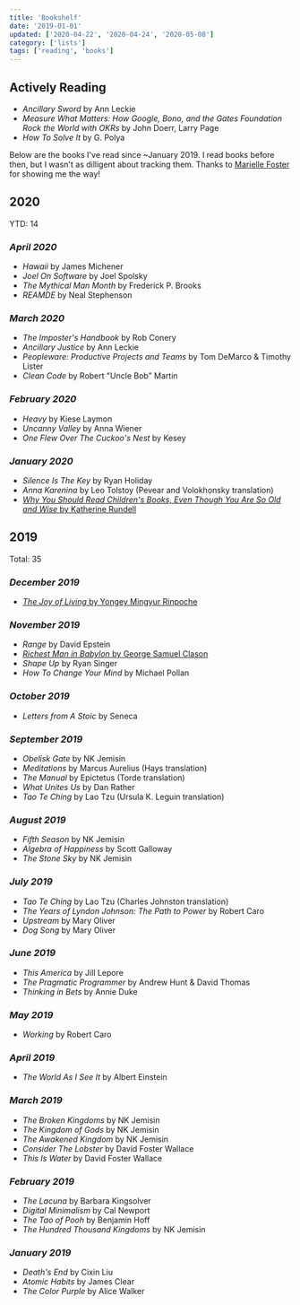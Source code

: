 ```yaml
---
title: 'Bookshelf'
date: '2019-01-01'
updated: ['2020-04-22', '2020-04-24', '2020-05-08']
category: ['lists']
tags: ['reading', 'books']
---
```


## Actively Reading

-   _Ancillary Sword_ by Ann Leckie
-   _Measure What Matters: How Google, Bono, and the Gates Foundation Rock the World with OKRs_ by John Doerr, Larry Page
-   _How To Solve It_ by G. Polya

Below are the books I've read since ~January 2019. I read books before then, but I wasn't as dilligent about tracking them. Thanks to [Marielle Foster](https://github.com/mariellefoster/marf-books) for showing me the way!

## 2020

YTD: 14

### _April 2020_

-   _Hawaii_ by James Michener
-   _Joel On Software_ by Joel Spolsky
-   _The Mythical Man Month_ by Frederick P. Brooks
-   _REAMDE_ by Neal Stephenson

### _March 2020_

-   _The Imposter's Handbook_ by Rob Conery
-   _Ancillary Justice_ by Ann Leckie
-   _Peopleware: Productive Projects and Teams_ by Tom DeMarco & Timothy Lister
-   _Clean Code_ by Robert "Uncle Bob" Martin

### _February 2020_

-   _Heavy_ by Kiese Laymon
-   _Uncanny Valley_ by Anna Wiener
-   _One Flew Over The Cuckoo's Nest_ by Kesey

### _January 2020_

-   _Silence Is The Key_ by Ryan Holiday
-   _Anna Karenina_ by Leo Tolstoy (Pevear and Volokhonsky translation)
-   [_Why You Should Read Children's Books, Even Though You Are So Old and Wise_ by Katherine Rundell](../../../books/why-you-should-read-childrens-books)

## 2019

Total: 35

### _December 2019_

-   [_The Joy of Living_ by Yongey Mingyur Rinpoche](../../../books/joy-of-living)

### _November 2019_

-   _Range_ by David Epstein
-   [_Richest Man in Babylon_ by George Samuel Clason](../../../books/richest-man-in-babylon)
-   _Shape Up_ by Ryan Singer
-   _How To Change Your Mind_ by Michael Pollan

### _October 2019_

-   _Letters from A Stoic_ by Seneca

### _September 2019_

-   _Obelisk Gate_ by NK Jemisin
-   _Meditations_ by Marcus Aurelius (Hays translation)
-   _The Manual_ by Epictetus (Torde translation)
-   _What Unites Us_ by Dan Rather
-   _Tao Te Ching_ by Lao Tzu (Ursula K. Leguin translation)

### _August 2019_

-   _Fifth Season_ by NK Jemisin
-   _Algebra of Happiness_ by Scott Galloway
-   _The Stone Sky_ by NK Jemisin

### _July 2019_

-   _Tao Te Ching_ by Lao Tzu (Charles Johnston translation)
-   _The Years of Lyndon Johnson: The Path to Power_ by Robert Caro
-   _Upstream_ by Mary Oliver
-   _Dog Song_ by Mary Oliver

### _June 2019_

-   _This America_ by Jill Lepore
-   _The Pragmatic Programmer_ by Andrew Hunt & David Thomas
-   _Thinking in Bets_ by Annie Duke

### _May 2019_

-   _Working_ by Robert Caro

### _April 2019_

-   _The World As I See It_ by Albert Einstein

### _March 2019_

-   _The Broken Kingdoms_ by NK Jemisin
-   _The Kingdom of Gods_ by NK Jemisin
-   _The Awakened Kingdom_ by NK Jemisin
-   _Consider The Lobster_ by David Foster Wallace
-   _This Is Water_ by David Foster Wallace

### _February 2019_

-   _The Lacuna_ by Barbara Kingsolver
-   _Digital Minimalism_ by Cal Newport
-   _The Tao of Pooh_ by Benjamin Hoff
-   _The Hundred Thousand Kingdoms_ by NK Jemisin

### _January 2019_

-   _Death's End_ by Cixin Liu
-   _Atomic Habits_ by James Clear
-   _The Color Purple_ by Alice Walker
